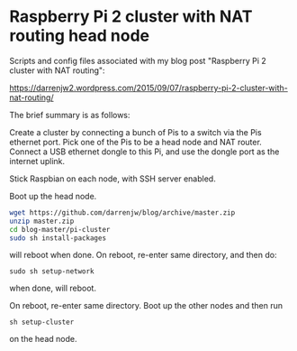 # Raspberry Pi 2 cluster with NAT routing head node

Scripts and config files associated with my blog post "Raspberry Pi 2 cluster with NAT routing":

https://darrenjw2.wordpress.com/2015/09/07/raspberry-pi-2-cluster-with-nat-routing/

The brief summary is as follows:

Create a cluster by connecting a bunch of Pis to a switch via the Pis ethernet port. Pick one of the Pis to be a head node and NAT router. Connect a USB ethernet dongle to this Pi, and use the dongle port as the internet uplink.

Stick Raspbian on each node, with SSH server enabled.

Boot up the head node.

```bash
wget https://github.com/darrenjw/blog/archive/master.zip
unzip master.zip
cd blog-master/pi-cluster
sudo sh install-packages
```

will reboot when done. On reboot, re-enter same directory, and then do:

```sudo sh setup-network```

when done, will reboot.

On reboot, re-enter same directory. Boot up the other nodes and then run 

```sh setup-cluster```

on the head node.


